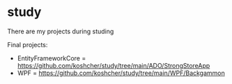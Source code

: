 # study
There are my projects during studing

Final projects:
- EntityFrameworkCore = https://github.com/koshcher/study/tree/main/ADO/StrongStoreApp
- WPF = https://github.com/koshcher/study/tree/main/WPF/Backgammon

